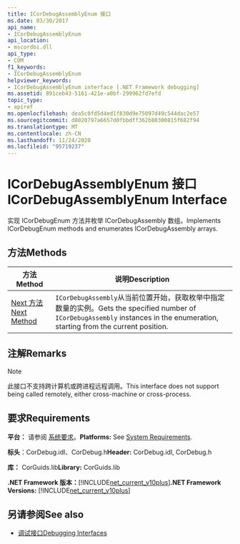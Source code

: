 ```yaml
---
title: ICorDebugAssemblyEnum 接口
ms.date: 03/30/2017
api_name:
- ICorDebugAssemblyEnum
api_location:
- mscordbi.dll
api_type:
- COM
f1_keywords:
- ICorDebugAssemblyEnum
helpviewer_keywords:
- ICorDebugAssemblyEnum interface [.NET Framework debugging]
ms.assetid: 891ceb43-5161-421e-a0bf-299962fd7efd
topic_type:
- apiref
ms.openlocfilehash: dea5c0fd5d4ed1f830d9e75097d49c544dac2e57
ms.sourcegitcommit: d8020797a6657d0fbbdff362b80300815f682f94
ms.translationtype: MT
ms.contentlocale: zh-CN
ms.lasthandoff: 11/24/2020
ms.locfileid: "95719237"
---
```

# <a name="icordebugassemblyenum-interface"></a><span data-ttu-id="831bc-102">ICorDebugAssemblyEnum 接口</span><span class="sxs-lookup"><span data-stu-id="831bc-102">ICorDebugAssemblyEnum Interface</span></span>

<span data-ttu-id="831bc-103">实现 ICorDebugEnum 方法并枚举 ICorDebugAssembly 数组。</span><span class="sxs-lookup"><span data-stu-id="831bc-103">Implements ICorDebugEnum methods and enumerates ICorDebugAssembly arrays.</span></span>  
  
## <a name="methods"></a><span data-ttu-id="831bc-104">方法</span><span class="sxs-lookup"><span data-stu-id="831bc-104">Methods</span></span>  
  
|<span data-ttu-id="831bc-105">方法</span><span class="sxs-lookup"><span data-stu-id="831bc-105">Method</span></span>|<span data-ttu-id="831bc-106">说明</span><span class="sxs-lookup"><span data-stu-id="831bc-106">Description</span></span>|  
|------------|-----------------|  
|[<span data-ttu-id="831bc-107">Next 方法</span><span class="sxs-lookup"><span data-stu-id="831bc-107">Next Method</span></span>](icordebugassemblyenum-next-method.md)|<span data-ttu-id="831bc-108">`ICorDebugAssembly`从当前位置开始，获取枚举中指定数量的实例。</span><span class="sxs-lookup"><span data-stu-id="831bc-108">Gets the specified number of `ICorDebugAssembly` instances in the enumeration, starting from the current position.</span></span>|  
  
## <a name="remarks"></a><span data-ttu-id="831bc-109">注解</span><span class="sxs-lookup"><span data-stu-id="831bc-109">Remarks</span></span>  
  
> [!NOTE]
> <span data-ttu-id="831bc-110">此接口不支持跨计算机或跨进程远程调用。</span><span class="sxs-lookup"><span data-stu-id="831bc-110">This interface does not support being called remotely, either cross-machine or cross-process.</span></span>  
  
## <a name="requirements"></a><span data-ttu-id="831bc-111">要求</span><span class="sxs-lookup"><span data-stu-id="831bc-111">Requirements</span></span>  

 <span data-ttu-id="831bc-112">**平台：** 请参阅 [系统要求](../../get-started/system-requirements.md)。</span><span class="sxs-lookup"><span data-stu-id="831bc-112">**Platforms:** See [System Requirements](../../get-started/system-requirements.md).</span></span>  
  
 <span data-ttu-id="831bc-113">**标头**：CorDebug.idl、CorDebug.h</span><span class="sxs-lookup"><span data-stu-id="831bc-113">**Header:** CorDebug.idl, CorDebug.h</span></span>  
  
 <span data-ttu-id="831bc-114">**库：** CorGuids.lib</span><span class="sxs-lookup"><span data-stu-id="831bc-114">**Library:** CorGuids.lib</span></span>  
  
 <span data-ttu-id="831bc-115">**.NET Framework 版本：**[!INCLUDE[net_current_v10plus](../../../../includes/net-current-v10plus-md.md)]</span><span class="sxs-lookup"><span data-stu-id="831bc-115">**.NET Framework Versions:** [!INCLUDE[net_current_v10plus](../../../../includes/net-current-v10plus-md.md)]</span></span>  
  
## <a name="see-also"></a><span data-ttu-id="831bc-116">另请参阅</span><span class="sxs-lookup"><span data-stu-id="831bc-116">See also</span></span>

- [<span data-ttu-id="831bc-117">调试接口</span><span class="sxs-lookup"><span data-stu-id="831bc-117">Debugging Interfaces</span></span>](debugging-interfaces.md)
